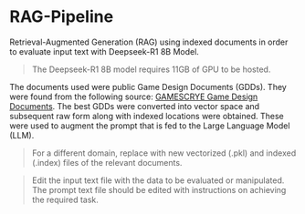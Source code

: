 # RAG-Pipeline
Retrieval-Augmented Generation (RAG) using indexed documents in order to evaluate input text with Deepseek-R1 8B Model.
> The Deepseek-R1 8B model requires 11GB of GPU to be hosted.

The documents used were public Game Design Documents (GDDs). They were found from the following source: [GAMESCRYE Game Design Documents](https://gamescrye.com/resources/game-design-documents/).
The best GDDs were converted into vector space and subsequent raw form along with indexed locations were obtained. These were used to augment the prompt that is fed to the Large Language Model (LLM).
> For a different domain, replace with new vectorized (.pkl) and indexed (.index) files of the relevant documents.

> Edit the input text file with the data to be evaluated or manipulated. The prompt text file should be edited with instructions on achieving the required task.
